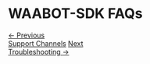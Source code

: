 <head>
<link rel="stylesheet" href="../style.css">
</head>

# WAABOT-SDK FAQs

<footer>
  <a class="prev-page" href="support-channels.html">&larr; Previous <br>
  Support Channels</a>
  <a class="next-page" href="troubleshooting.html">Next <br>
  Troubleshooting &rarr;</a>
</footer>
